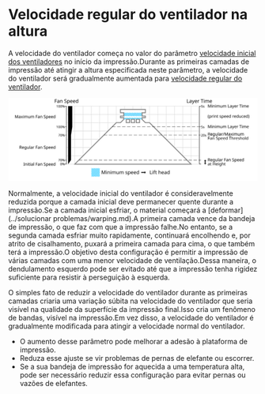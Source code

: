 Velocidade regular do ventilador na altura
=====

A velocidade do ventilador começa no valor do parâmetro [velocidade inicial dos ventiladores](cool_fan_speed_0.md) no início da impressão.Durante as primeiras camadas de impressão até atingir a altura especificada neste parâmetro, a velocidade do ventilador será gradualmente aumentada para [velocidade regular do ventilador](cool_fan_speed_min.md).

![Qual velocidade do ventilador é usada onde](../images/cool_fan_speed.svg)

Normalmente, a velocidade inicial do ventilador é consideravelmente reduzida porque a camada inicial deve permanecer quente durante a impressão.Se a camada inicial esfriar, o material começará a [deformar](../solucionar problemas/warping.md).A primeira camada vence da bandeja de impressão, o que faz com que a impressão falhe.No entanto, se a segunda camada esfriar muito rapidamente, continuará encolhendo e, por atrito de cisalhamento, puxará a primeira camada para cima, o que também terá a impressão.O objetivo desta configuração é permitir a impressão de várias camadas com uma menor velocidade de ventilação.Dessa maneira, o dendulamento esquerdo pode ser evitado até que a impressão tenha rigidez suficiente para resistir à perseguição à esquerda.

O simples fato de reduzir a velocidade do ventilador durante as primeiras camadas criaria uma variação súbita na velocidade do ventilador que seria visível na qualidade da superfície da impressão final.Isso cria um fenômeno de bandas, visível na impressão.Em vez disso, a velocidade do ventilador é gradualmente modificada para atingir a velocidade normal do ventilador.

* O aumento desse parâmetro pode melhorar a adesão à plataforma de impressão.
* Reduza esse ajuste se vir problemas de pernas de elefante ou escorrer.
* Se a sua bandeja de impressão for aquecida a uma temperatura alta, pode ser necessário reduzir essa configuração para evitar pernas ou vazões de elefantes.